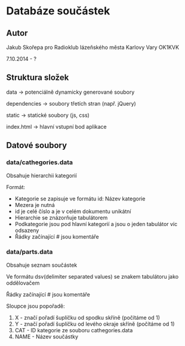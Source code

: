 # Databáze součástek
## Autor
Jakub Skořepa pro Radioklub lázeňského města Karlovy Vary OK1KVK

7.10.2014 - ?

## Struktura složek
data -> potenciálně dynamicky generované soubory

dependencies -> soubory třetích stran (např. jQuery)

static -> statické soubory (js, css)

index.html -> hlavní vstupní bod aplikace

## Datové soubory
### data/cathegories.data
Obsahuje hierarchii kategorií

Formát:
*	Kategorie se zapisuje ve formátu id: Název kategorie
*	Mezera je nutná
*	id je celé číslo a je v celém dokumentu unikátní
*	Hierarchie se znázorňuje tabulátorem
*	Podkategorie jsou pod hlavní kategorií a jsou o jeden tabulátor víc odsazeny
*	Řádky začínající # jsou komentáře

### data/parts.data
Obsahuje seznam součástek

Ve formátu dsv(delimiter separated values) se znakem tabulátoru jako oddělovačem

Řádky začínající # jsou komentáře

Sloupce jsou popořadě:
1.	X - značí pořadí šuplíčku od spodku skříně (počítáme od 1)
1.	Y - značí pořadí šuplíčku od levého okraje skříně (počítáme od 1)
1.	CAT - ID kategorie ze souboru cathegories.data
1.	NAME - Název součástky
